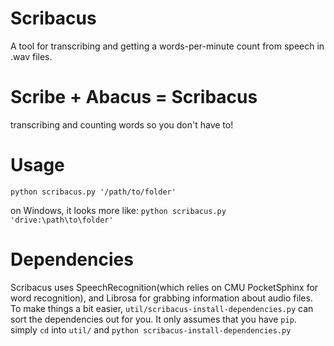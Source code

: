 # Scribacus
A tool for transcribing and getting a words-per-minute count from speech in .wav files. 

# Scribe + Abacus = Scribacus
transcribing and counting words so you don't have to!

# Usage
`python scribacus.py '/path/to/folder'`

on Windows, it looks more like:
`python scribacus.py 'drive:\path\to\folder'`

# Dependencies

Scribacus uses SpeechRecognition(which relies on CMU PocketSphinx for word recognition), and Librosa for grabbing information about audio files.
To make things a bit easier, `util/scribacus-install-dependencies.py` can sort the dependencies out for you. It only assumes that you have `pip`.
simply `cd` into `util/`
and `python scribacus-install-dependencies.py`
